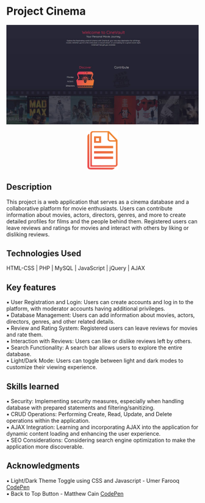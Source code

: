 # Project Cinema 

![Project Cinema Main page](asset/images/01.jpg)

<div align="center">
<a href="">
    <img src="asset/images/readMe.png" alt="Logo" width="80">
  </a>
</div>

## Description 
This project is a web application that serves as a  cinema database and a collaborative platform for movie enthusiasts. Users can contribute information about movies, actors, directors, genres, and more to create detailed profiles for films and the people behind them. Registered users can leave reviews and ratings for movies and interact with others by liking or disliking reviews. 

## Technologies Used
HTML-CSS | PHP | MySQL | JavaScript | jQuery | AJAX

## Key features
▪ User Registration and Login: Users can create accounts and log in to the platform, with moderator accounts having additional privileges.  
▪ Database Management: Users can add information about movies, actors, directors, genres, and other related details.  
▪ Review and Rating System: Registered users can leave reviews for movies and rate them.  
▪ Interaction with Reviews: Users can like or dislike reviews left by others.  
▪ Search Functionality: A search bar allows users to explore the entire database.  
▪ Light/Dark Mode: Users can toggle between light and dark modes to customize their viewing experience.  


## Skills learned 
▪ Security: Implementing security measures, especially when handling database with prepared statements and filtering/sanitizing.  
▪ CRUD Operations:  Performing Create, Read, Update, and Delete operations within the application.  
▪ AJAX Integration: Learning and incorporating AJAX into the application for dynamic content loading and enhancing the user experience.  
▪ SEO Considerations: Considering search engine optimization to make the application more discoverable.  


##  Acknowledgments
▪ Light/Dark Theme Toggle using CSS and Javascript - Umer Farooq [CodePen](https://codepen.io/Umer_Farooq/pen/eYJgKGN)  
▪  Back to Top Button - Matthew Cain [CodePen](https://codepen.io/matthewcain/pen/ZepbeR)  


